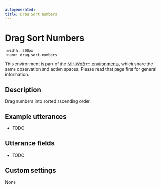 ```yaml
---
autogenerated:
title: Drag Sort Numbers
---
```


# Drag Sort Numbers

```{figure} ../../_static/videos/miniwob/drag-sort-numbers.gif 
:width: 200px
:name: drag-sort-numbers
```

This environment is part of the <a href='..'>MiniWoB++ environments</a>, which share the same observation and action spaces. Please read that page first for general information.

## Description

Drag numbers into sorted ascending order.

## Example utterances

* TODO

## Utterance fields

* TODO

## Custom settings

None
